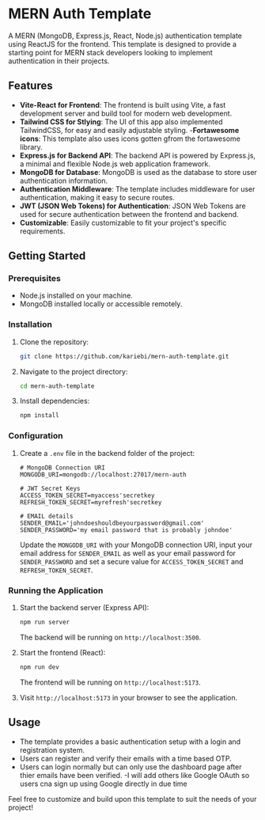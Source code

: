 # MERN Auth Template

A  MERN (MongoDB, Express.js, React, Node.js) authentication template using ReactJS for the frontend. This template is designed to provide a starting point for MERN stack developers looking to implement authentication in their projects.

## Features

- **Vite-React for Frontend**: The frontend is built using Vite, a fast development server and build tool for modern web development.
- **Tailwind CSS for Stlying**: The UI of this app also implemented TailwindCSS, for easy and easily adjustable styling.
-**Fortawesome icons**: This template also uses icons gotten gfrom the fortawesome library.
- **Express.js for Backend API**: The backend API is powered by Express.js, a minimal and flexible Node.js web application framework.
- **MongoDB for Database**: MongoDB is used as the database to store user authentication information.
- **Authentication Middleware**: The template includes middleware for user authentication, making it easy to secure routes.
- **JWT (JSON Web Tokens) for Authentication**: JSON Web Tokens are used for secure authentication between the frontend and backend.
- **Customizable**: Easily customizable to fit your project's specific requirements.

## Getting Started

### Prerequisites

- Node.js installed on your machine.
- MongoDB installed locally or accessible remotely.

### Installation

1. Clone the repository:

    ```bash
    git clone https://github.com/kariebi/mern-auth-template.git
    ```

2. Navigate to the project directory:

    ```bash
    cd mern-auth-template
    ```

3. Install dependencies:

    ```bash
    npm install
    ```

### Configuration

1. Create a `.env` file in the backend folder of the project:

    ```env
    # MongoDB Connection URI
    MONGODB_URI=mongodb://localhost:27017/mern-auth

    # JWT Secret Keys
    ACCESS_TOKEN_SECRET=myaccess'secretkey
    REFRESH_TOKEN_SECRET=myrefresh'secretkey

    # EMAIL details
    SENDER_EMAIL='johndoeshouldbeyourpassword@gmail.com'
    SENDER_PASSWORD='my email password that is probably johndoe'
    ```

    Update the `MONGODB_URI` with your MongoDB connection URI, input your email address for `SENDER_EMAIL` as well as your email password for `SENDER_PASSWORD` and set a secure value for `ACCESS_TOKEN_SECRET` and `REFRESH_TOKEN_SECRET`.

### Running the Application

1. Start the backend server (Express API):

    ```bash
    npm run server
    ```

    The backend will be running on `http://localhost:3500`.

2. Start the frontend (React):

    ```bash
    npm run dev
    ```

    The frontend will be running on `http://localhost:5173`.

3. Visit `http://localhost:5173` in your browser to see the application.

## Usage

- The template provides a basic authentication setup with a login and registration system.
- Users can register and verify their emails with a time based OTP.
- Users can login normally but can only use the dashboard page after thier emails have been verified.
-I will add others like Google OAuth so users cna sign up using Google directly in due time

Feel free to customize and build upon this template to suit the needs of your project!

